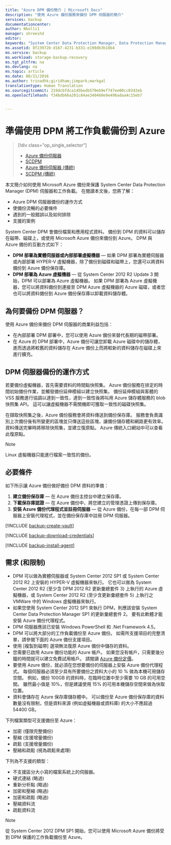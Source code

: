 ```yaml
---
title: "Azure DPM 備份簡介 | Microsoft Docs"
description: "使用 Azure 備份服務來備份 DPM 伺服器的簡介"
services: backup
documentationcenter: 
author: Nkolli1
manager: shreeshd
editor: 
keywords: "System Center Data Protection Manager, Data Protection Manager, DPM 備份"
ms.assetid: 8f23972b-d167-4231-b331-e198db3b18b4
ms.service: backup
ms.workload: storage-backup-recovery
ms.tgt_pltfrm: na
ms.devlang: na
ms.topic: article
ms.date: 08/21/2016
ms.author: trinadhk;giridham;jimpark;markgal
translationtype: Human Translation
ms.sourcegitcommit: 219dcbfdca145bedb570eb9ef747ee00cc0342eb
ms.openlocfilehash: f34bdb66a201c84ae340460e9e496adaa4c15eb7


---
```

# <a name="preparing-to-back-up-workloads-to-azure-with-dpm"></a>準備使用 DPM 將工作負載備份到 Azure
> [!div class="op_single_selector"]
> * [Azure 備份伺服器](backup-azure-microsoft-azure-backup.md)
> * [SCDPM](backup-azure-dpm-introduction.md)
> * [Azure 備份伺服器 (傳統)](backup-azure-microsoft-azure-backup-classic.md)
> * [SCDPM (傳統)](backup-azure-dpm-introduction-classic.md)
> 
> 

本文簡介如何使用 Microsoft Azure 備份來保護 System Center Data Protection Manager (DPM) 伺服器和工作負載。 在閱讀本文後，您將了解：

* Azure DPM 伺服器備份的運作方式
* 使備份流暢的必要條件
* 遇到的一般錯誤以及如何排除
* 支援的案例

System Center DPM 會備份檔案和應用程式資料。 備份到 DPM 的資料可以儲存在磁帶、磁碟上，或使用 Microsoft Azure 備份來備份到 Azure。 DPM 與 Azure 備份的互動方式如下：

* **DPM 部署為實體伺服器或內部部署虛擬機器** — 如果 DPM 部署為實體伺服器或內部部署 HYPER-V 虛擬機器，除了備份到磁碟和磁帶上，您還可以將資料備份到 Azure 備份保存庫。
* **DPM 部署為 Azure 虛擬機器** — 從 System Center 2012 R2 Update 3 開始，DPM 可以部署為 Azure 虛擬機器。 如果 DPM 部署為 Azure 虛擬機器，您可以將資料備份到連接至 DPM Azure 虛擬機器的 Azure 磁碟，或者您也可以將資料備份到 Azure 備份保存庫以卸載資料儲存體。

## <a name="why-backup-your-dpm-servers"></a>為何要備份 DPM 伺服器？
使用 Azure 備份來備份 DPM 伺服器的商業利益包括：

* 在內部部署 DPM 部署中，您可以使用 Azure 備份來替代長期的磁帶部署。
* 在 Azure 的 DPM 部署中，Azure 備份可讓您卸載 Azure 磁碟中的儲存體，進而透過將較舊的資料儲存在 Azure 備份上而將較新的資料儲存在磁碟上來進行擴充。

## <a name="how-does-dpm-server-backup-work"></a>DPM 伺服器備份的運作方式
若要備份虛擬機器，首先需要資料的時間點快照集。 Azure 備份服務在排定的時間初始備份作業，並觸發備份延伸模組以建立快照集。 備份延伸模組與客體的 VSS 服務進行協調以達到一致性，達到一致性後將叫用 Azure 儲存體服務的 blob 快照集 API。 這可以讓虛擬機器不需關機即可獲取一致性的磁碟快照集。

在擷取快照集之後，Azure 備份服務會將資料傳送到備份保存庫。 服務會負責識別上次備份後有所變更的區塊並只傳送這些區塊，讓備份儲存體和網路更有效率。 資料傳送完畢時將移除快照集，並建立復原點。 Azure 傳統入口網站中可以查看此復原點。

> [!NOTE]
> Linux 虛擬機器只能進行檔案一致性的備份。
> 
> 

## <a name="prerequisites"></a>必要條件
如下所示讓 Azure 備份做好備份 DPM 資料的準備：

1. **建立備份保存庫** — 在 Azure 備份主控台中建立保存庫。
2. **下載保存庫認證** — 在 Azure 備份中，將您建立的管理憑證上傳到保存庫。
3. **安裝 Azure 備份代理程式並註冊伺服器** — 從 Azure 備份，在每一部 DPM 伺服器上安裝代理程式，並在備份保存庫中註冊 DPM 伺服器。

[!INCLUDE [backup-create-vault](../../includes/backup-create-vault.md)]

[!INCLUDE [backup-download-credentials](../../includes/backup-download-credentials.md)]

[!INCLUDE [backup-install-agent](../../includes/backup-install-agent.md)]

## <a name="requirements-and-limitations"></a>需求 (和限制)
* DPM 可以做為實體伺服器或 System Center 2012 SP1 或 System Center 2012 R2 上安裝的 HYPER-V 虛擬機器來執行。 它也可以做為 System Center 2012 R2 (至少含 DPM 2012 R2 更新彙總套件 3) 上執行的 Azure 虛擬機器，或 System Center 2012 R2 (至少含更新彙總套件 5) 上執行之 VMWare 中的 Windows 虛擬機器來執行。
* 如果您使用 System Center 2012 SP1 來執行 DPM，則應該安裝 System Center Data Protection Manager SP1 的更新彙總套件 2。 要有此軟體才能安裝 Azure 備份代理程式。
* DPM 伺服器應該已安裝 Windows PowerShell 和 .Net Framework 4.5。
* DPM 可以將大部分的工作負載備份至 Azure 備份。 如需所支援項目的完整清單，請參閱下面的 Azure 備份支援項目。
* 使用 [複製到磁帶] 選項無法復原 Azure 備份中儲存的資料。
* 您需要已啟用 Azure 備份功能的 Azure 帳戶。 如果您沒有帳戶，只需要幾分鐘的時間就可以建立免費試用帳戶。 請閱讀 [Azure 備份定價](https://azure.microsoft.com/pricing/details/backup/)。
* 要使用 Azure 備份，就必須在您想要備份的伺服器上安裝 Azure 備份代理程式。 每個伺服器必須至少具有所要備份之資料大小的 10 % 做為本機可用儲存空間。 例如，備份 100GB 的資料時，在臨時位置中至少需要 10 GB 的可用空間。 雖然最小值是 10%，但是建議使用 15% 的可用本機儲存空間來做為快取位置。
* 資料會儲存在 Azure 保存庫儲存體中。 可以備份至 Azure 備份保存庫的資料數量沒有限制，但是資料來源 (例如虛擬機器或資料庫) 的大小不應超過 54400 GB。

下列檔案類型可支援備份至 Azure：

* 加密 (僅限完整備份)
* 壓縮 (支援增量備份)
* 疏鬆 (支援增量備份)
* 壓縮和疏鬆 (視為疏鬆來處理)

下列為不支援的類型：

* 不支援區分大小寫的檔案系統上的伺服器。
* 硬式連結 (略過)
* 重新分析點 (略過)
* 加密和壓縮 (略過)
* 加密和疏鬆 (略過)
* 壓縮資料流
* 疏鬆資料流

> [!NOTE]
> 從 System Center 2012 DPM SP1 開始，您可以使用 Microsoft Azure 備份將受到 DPM 保護的工作負載備份至 Azure。
> 
> 




<!--HONumber=Nov16_HO3-->


